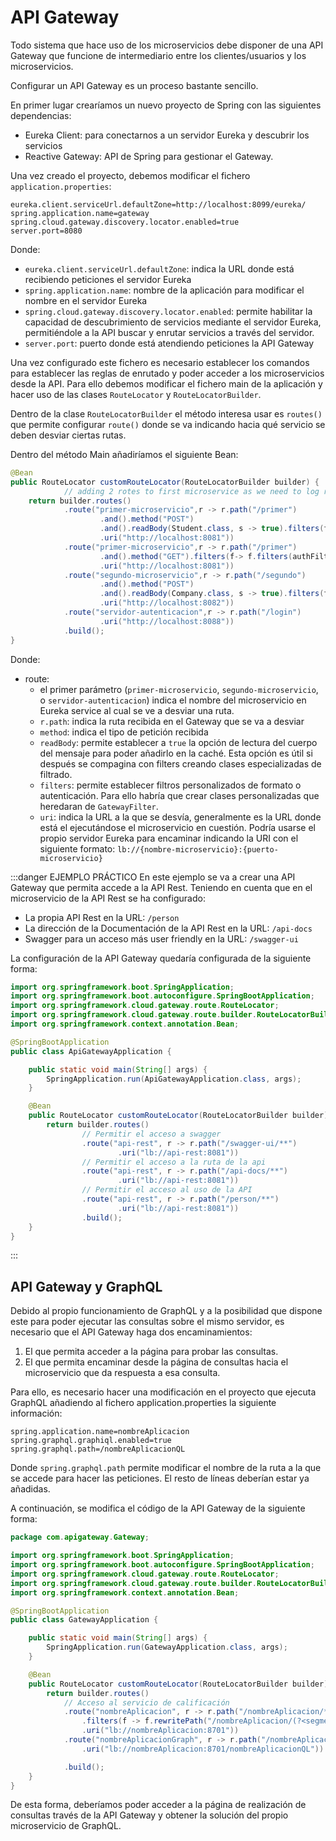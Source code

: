# API Gateway

Todo sistema que hace uso de los microservicios debe disponer de una API Gateway que funcione de intermediario entre los clientes/usuarios y los microservicios.

Configurar un API Gateway es un proceso bastante sencillo.

En primer lugar crearíamos un nuevo proyecto de Spring con las siguientes dependencias:

* Eureka Client: para conectarnos a un servidor Eureka y descubrir los servicios
* Reactive Gateway: API de Spring para gestionar el Gateway.
  
Una vez creado el proyecto, debemos modificar el fichero ``application.properties``:

```properties
eureka.client.serviceUrl.defaultZone=http://localhost:8099/eureka/
spring.application.name=gateway
spring.cloud.gateway.discovery.locator.enabled=true
server.port=8080
```

Donde:

* ``eureka.client.serviceUrl.defaultZone``: indica la URL donde está recibiendo peticiones el servidor Eureka
* ``spring.application.name``: nombre de la aplicación para modificar el nombre en el servidor Eureka
* ``spring.cloud.gateway.discovery.locator.enabled``: permite habilitar la capacidad de descubrimiento de servicios mediante el servidor Eureka, permitiéndole a la API buscar y enrutar servicios a través del servidor.
* ``server.port``: puerto donde está atendiendo peticiones la API Gateway


Una vez configurado este fichero es necesario establecer los comandos para establecer las reglas de enrutado y poder acceder a los microservicios desde la API. Para ello debemos modificar el fichero main de la aplicación y hacer uso de las clases ``RouteLocator`` y ``RouteLocatorBuilder``.

Dentro de la clase ``RouteLocatorBuilder`` el método interesa usar es ``routes()`` que permite configurar ``route()`` donde se va indicando hacia qué servicio se deben desviar ciertas rutas.

Dentro del método Main añadiríamos el siguiente Bean:

```java
@Bean
public RouteLocator customRouteLocator(RouteLocatorBuilder builder) {
            // adding 2 rotes to first microservice as we need to log request body if method is POST
    return builder.routes()
            .route("primer-microservicio",r -> r.path("/primer")
                    .and().method("POST")
                    .and().readBody(Student.class, s -> true).filters(f -> f.filters(requestFilter, authFilter))
                    .uri("http://localhost:8081"))
            .route("primer-microservicio",r -> r.path("/primer")
                    .and().method("GET").filters(f-> f.filters(authFilter))
                    .uri("http://localhost:8081"))
            .route("segundo-microservicio",r -> r.path("/segundo")
                    .and().method("POST")
                    .and().readBody(Company.class, s -> true).filters(f -> f.filters(requestFilter, authFilter))
                    .uri("http://localhost:8082"))
            .route("servidor-autenticacion",r -> r.path("/login")
                    .uri("http://localhost:8088"))
            .build();
}
```

Donde:

* route:
    * el primer parámetro (``primer-microservicio``, ``segundo-microservicio``, o ``servidor-autenticacion``) indica el nombre del microservicio en Eureka service al cual se ve a desviar una ruta.
    * ``r.path``: indica la ruta recibida en el Gateway que se va a desviar
    * ``method``: indica el tipo de petición recibida
    * ``readBody``: permite establecer a ``true`` la opción de lectura del cuerpo del mensaje para poder añadirlo en la caché. Esta opción es útil si después se compagina con filters creando clases especializadas de filtrado.
    * ``filters``: permite establecer filtros personalizados de formato o autenticación. Para ello habría que crear clases personalizadas que heredaran de ``GatewayFilter``.
    * ``uri``: indica la URL a la que se desvía, generalmente es la URL donde está el ejecutándose el microservicio en cuestión. Podría usarse el propio servidor Eureka para encaminar indicando la URI con el siguiente formato: ``lb://{nombre-microservicio}:{puerto-microservicio}``

:::danger EJEMPLO PRÁCTICO
En este ejemplo se va a crear una API Gateway que permita accede a la API Rest. Teniendo en cuenta que en el microservicio de la API Rest se ha configurado:

* La propia API Rest en la URL: ``/person``
* La dirección de la Documentación de la API Rest en la URL: ``/api-docs``
* Swagger para un acceso más user friendly en la URL: ``/swagger-ui``
  
La configuración de la API Gateway quedaría configurada de la siguiente forma:

```java
import org.springframework.boot.SpringApplication;
import org.springframework.boot.autoconfigure.SpringBootApplication;
import org.springframework.cloud.gateway.route.RouteLocator;
import org.springframework.cloud.gateway.route.builder.RouteLocatorBuilder;
import org.springframework.context.annotation.Bean;

@SpringBootApplication
public class ApiGatewayApplication {

	public static void main(String[] args) {
		SpringApplication.run(ApiGatewayApplication.class, args);
	}

	@Bean
	public RouteLocator customRouteLocator(RouteLocatorBuilder builder) {
		return builder.routes()
				// Permitir el acceso a swagger
				.route("api-rest", r -> r.path("/swagger-ui/**")
						.uri("lb://api-rest:8081"))
				// Permitir el acceso a la ruta de la api
				.route("api-rest", r -> r.path("/api-docs/**")
						.uri("lb://api-rest:8081"))
				// Permitir el acceso al uso de la API
				.route("api-rest", r -> r.path("/person/**")
						.uri("lb://api-rest:8081"))
				.build();
	}
}
```
:::

## API Gateway y GraphQL
Debido al propio funcionamiento de GraphQL y a la posibilidad que dispone este para poder ejecutar las consultas sobre el mismo servidor, es necesario que el API Gateway haga dos encaminamientos:

1. El que permita acceder a la página para probar las consultas.
2. El que permita encaminar desde la página de consultas hacia el microservicio que da respuesta a esa consulta.
   
Para ello, es necesario hacer una modificación en el proyecto que ejecuta GraphQL añadiendo al fichero application.properties la siguiente información:
```properties
spring.application.name=nombreAplicacion
spring.graphql.graphiql.enabled=true
spring.graphql.path=/nombreAplicacionQL
```
Donde ``spring.graphql.path`` permite modificar el nombre de la ruta a la que se accede para hacer las peticiones. El resto de líneas deberían estar ya añadidas.

A continuación, se modifica el código de la API Gateway de la siguiente forma:

```java
package com.apigateway.Gateway;

import org.springframework.boot.SpringApplication;
import org.springframework.boot.autoconfigure.SpringBootApplication;
import org.springframework.cloud.gateway.route.RouteLocator;
import org.springframework.cloud.gateway.route.builder.RouteLocatorBuilder;
import org.springframework.context.annotation.Bean;

@SpringBootApplication
public class GatewayApplication {

	public static void main(String[] args) {
		SpringApplication.run(GatewayApplication.class, args);
	}

	@Bean
	public RouteLocator customRouteLocator(RouteLocatorBuilder builder) {
		return builder.routes()
			// Acceso al servicio de calificación
			.route("nombreAplicacion", r -> r.path("/nombreAplicacion/**")
				.filters(f -> f.rewritePath("/nombreAplicacion/(?<segment>.*)", "/${segment}"))
				.uri("lb://nombreAplicacion:8701"))
			.route("nombreAplicacionGraph", r -> r.path("/nombreAplicacionQL")
				.uri("lb://nombreAplicacion:8701/nombreAplicacionQL"))

			.build();
	}
}

```

De esta forma, deberíamos poder acceder a la página de realización de consultas través de la API Gateway y obtener la solución del propio microservicio de GraphQL.

